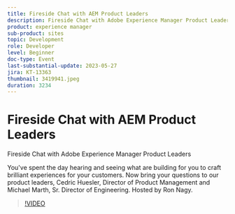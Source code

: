```yaml
---
title: Fireside Chat with AEM Product Leaders
description: Fireside Chat with Adobe Experience Manager Product LeadersYou've spent the day hearing and seeing what are building for you to craft brilliant experiences for your customers. Now bring your questions to our product leaders, Cedric Huesler, Director of Product Management and Michael Marth, Sr. Director of Engineering. Hosted by Ron Nagy.
product: experience manager
sub-product: sites
topic: Development
role: Developer
level: Beginner
doc-type: Event
last-substantial-update: 2023-05-27
jira: KT-13363
thumbnail: 3419941.jpeg
duration: 3234
---
```


# Fireside Chat with AEM Product Leaders

Fireside Chat with Adobe Experience Manager Product Leaders

You've spent the day hearing and seeing what are building for you to craft brilliant experiences for your customers. Now bring your questions to our product leaders, Cedric Huesler, Director of Product Management and Michael Marth, Sr. Director of Engineering. Hosted by Ron Nagy.

>[!VIDEO](https://video.tv.adobe.com/v/3419941/?learn=on)
